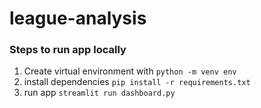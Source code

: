# league-analysis

### Steps to run app locally
1. Create virtual environment with `python -m venv env`
2. install dependencies `pip install -r requirements.txt`
3. run app `streamlit run dashboard.py`
